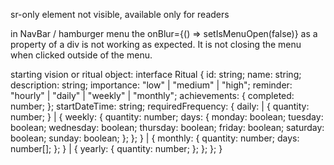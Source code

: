 sr-only element not visible, available only for readers

in NavBar / hamburger menu the onBlur={() => setIsMenuOpen(false)} as a property of a div is not working as expected. It is not closing the menu when clicked outside of the menu.

starting vision or ritual object:
interface Ritual {
id: string;
name: string;
description: string;
importance: "low" | "medium" | "high";
reminder: "hourly" | "daily" | "weekly" | "monthly";
achievements: {
completed: number;
};
startDateTime: string;
requiredFrequency: {
daily:
| {
quantity: number;
}
| {
weekly: {
quantity: number;
days: {
monday: boolean;
tuesday: boolean;
wednesday: boolean;
thursday: boolean;
friday: boolean;
saturday: boolean;
sunday: boolean;
};
};
}
| {
monthly: {
quantity: number;
days: number[];
};
}
| {
yearly: {
quantity: number;
};
};
};
}

